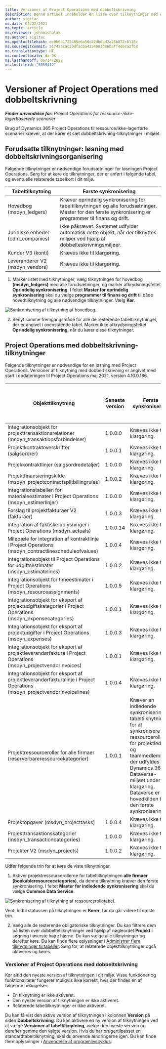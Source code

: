 ```yaml
---
title: Versioner af Project Operations med dobbeltskrivning
description: Denne artikel indeholder en liste over tilknytninger med dobbeltskrivning, der kræves til Dynamics 365 Project Operations.
author: sigitac
ms.date: 04/22/2021
ms.topic: article
ms.reviewer: johnmichalak
ms.author: sigitac
ms.openlocfilehash: ee0b6a1722405e6a50c42db6bd2a25b872c6118c
ms.sourcegitcommit: 51745acac29dfacba43a4003d86baff4d6ca2fb8
ms.translationtype: HT
ms.contentlocale: da-DK
ms.lasthandoff: 06/14/2022
ms.locfileid: "8959412"
---
```

# <a name="project-operations-dual-write-map-versions"></a>Versioner af Project Operations med dobbeltskrivning

_**Finder anvendelse for:** Project Operations for ressource-/ikke-lagerbaserede scenarier_

Brug af Dynamics 365 Project Operations til ressource/ikke-lagerførte scenarier kræver, at der kører et sæt dobbeltskrivning-tilknytninger i miljøet. 

## <a name="prerequisite-maps-dual-write-orchestration-solution"></a>Forudsatte tilknytninger: løsning med dobbeltskrivningsorganisering

Følgende tilknytninger er nødvendige forudsætninger for løsningen Project Operations. Sørg for at køre de tilknytninger, der er anført i følgende tabel, og eventuelle relaterede tabelkort i dit miljø.

| Tabeltilknytning | Første synkronisering |
| --- | --- |
| Hovedbog (msdyn_ledgers) | Kræver oprindelig synkronisering for tabeltilknytningen og alle forudsætninger. Master for den første synkronisering er programmer til finans og drift. |
| Juridiske enheder (cdm_companies) | Ikke påkrævet. Systemet udfylder automatisk dette objekt, når der tilknyttes miljøer ved hjælp af dobbelteskrivningsmiljøer. |
| Kunder V3 (konti) | Kræves ikke til klargøring. |
| Leverandører V2 (msdyn_vendors) | Kræves ikke til klargøring. |

1. Markér listet med tilknytninger, vælg tilknytningen for hovedbog **(msdyn\_ledgers)** med alle forudsætninger, og markér afkrydsningsfeltet **Oprindelig synkronisering**. I feltet **Master for oprindelig synkronisering** skal du vælge **programmer til finans og drift** til både hovedtilknytning og alle nødvendige tilknytninger. Vælg **Kør**.

![Synkronisering af tilknytning af hovedbog.](media/DW6.png)

2. Benyt samme fremgangsmåde for alle de resterende tabeltilknytninger, der er angivet i ovenstående tabel. Markér ikke afkrydsningsfeltet **Oprindelig synkronisering**, når du kører disse tilknytninger.

## <a name="project-operations-dual-write-maps"></a>Project Operations med dobbeltskrivning-tilknytninger

Følgende tilknytninger er nødvendige for en løsning med Project Operations. Versioner af tilknytning med dobbelt skrivning er angivet med start i opdateringen til Project Operations maj 2021, version 4.10.0.186.

| Objekttilknytning | Seneste version | Første synkronisering | Påkrævet version af Dynamics 365 Finance |
| --- | --- | --- | --- |
| Integrationsobjekt for projekttransaktionsrelationer (msdyn\_transaktionsforbindelser) | 1.0.0.0 | Kræves ikke til klargøring. ||
| Projektkontraktoverskrifter (salgsordrer) | 1.0.0.1 | Kræves ikke til klargøring. ||
| Projekkontraktlinjer (salgsordredetaljer) | 1.0.0.0 | Kræves ikke til klargøring. ||
| Projektfinansieringskilde (msdyn_projectcontractsplitbillingrules) | 1.0.0.2 | Kræves ikke til klargøring. ||
| Integrationstabellen for materialeestimater i Project Operations (msdyn\_estimerlinjer) | 1.0.0.0 | Kræves ikke til klargøring. ||
| Forslag til projektfakturaer V2 (fakturaer) | 1.0.0.3 | Kræves ikke til klargøring. ||
| Integration af faktiske oplysninger i Project Operations (msdyn_actuals) | 1.0.0.14 | Kræves ikke til klargøring. ||
| Milepæle for integration af kontraktlinje i Project Operations (msdyn_contractlinescheduleofvalues) | 1.0.0.4 | Kræves ikke til klargøring. ||
| Integrationsobjekt til Project Operations for udgiftsestimater (msdyn_estimatelines) | 1.0.0.2 | Kræves ikke til klargøring. ||
| Integrationsobjekt for timeestimater i Project Operations (msdyn_resourceassignments) | 1.0.0.5 | Kræves ikke til klargøring. ||
| Integrationsobjekt for eksport af projektudgiftskategorier i Project Operations (msdyn_expensecategories) | 1.0.0.1 | Kræves ikke til klargøring. ||
| Integrationsobjekt for eksport af projektudgifter i Project Operations (msdyn_expenses) | 1.0.0.3 | Kræves ikke til klargøring. ||
| Integrationsobjekt for eksport af projektleverandørfaktura i Project Operations (msdyn_projectvendorinvoices) | 1.0.0.1 | Kræves ikke til klargøring. |10.0.26 eller senere|
| Integrationsobjekt for eksport af projektleverandørfakturalinje i Project Operations (msdyn_projectvendorinvoicelines) | 1.0.0.4 | Kræves ikke til klargøring. | 10.0.26 eller senere |
| Projektressourceroller for alle firmaer (reserverbareressourcekategorier) | 1.0.0.1 | Kræver en indledende synkronisering af tabeltilknytningen for at synkronisere de ressourceroller for projektledere og teammedlemmer, der udfyldes i Dynamics 365 Dataverse-miljøet under klargøring. Dataverse er hovedkilden til den første synkronisering. ||
| Projektopgaver (msdyn_projecttasks) | 1.0.0.4 | Kræves ikke til klargøring. ||
| Projekttransaktionskategorier (msdyn_transactioncategories) | 1.0.0.0 | Kræves ikke til klargøring. ||
| Projekter V2 (msdyn_projects) | 1.0.0.2 | Kræves ikke til klargøring. ||

Udfør følgende trin for at køre de viste tilknytninger.

1. Aktivér projektressourcerollerne for tabeltilknytningen **alle firmaer (bookableresourcecategories)**, da denne tilknytning kræver den første synkronisering. I feltet **Master for indledende synkronisering** skal du vælge **Common Data Service**. 

 ![Synkronisering af tilknytning af ressourcerolletabel.](media/6ResourceInitialSync.jpg)

 Vent, indtil statussen på tilknytningen er **Kører**, før du går videre til næste trin.

2. Vælg alle de resterende obligatoriske tilknytninger. Du kan filtrere dem på listen over dobbeltetilknytninger ved hjælp af nøgleordet **Projekt** i søgning i øverste højre hjørne. Du kan vælge alle tilknytninger og derefter køre. Du kan finde flere oplysninger i [Administrer flere tilknytninger til tabeller](/dynamics365/fin-ops-core/dev-itpro/data-entities/dual-write/multiple-entity-maps). Sørg for, at relaterede objekttilknytninger også aktiveres og køres.

### <a name="project-operations-dual-write-map-versions"></a>Versioner af Project Operations med dobbeltskrivning

Kør altid den nyeste version af tilknytningen i dit miljø. Visse funktioner og funktionaliteter fungerer muligvis ikke korrekt, hvis der findes en af følgende betingelser:

- En tilknytning er ikke aktiveret.
- Den nyeste version af tilknytningen er ikke aktiveret. 
- Relaterede tabeltilknytninger er ikke aktiveret.

Du kan få vist den aktive version af tilknytningen i kolonnen **Version** på siden **Dobbeltskrivning**. Du kan aktivere en ny version af tilknytningen ved at vælge **Versioner af tabeltilknytning**, vælge den nyeste version og derefter gemme den valgte version. Hvis du har brugertilpasset en standardtabeltilknytning, skal du anvende ændringerne igen. Du kan finde flere oplysninger i [Anvendelse af programlivscyklus](/dynamics365/fin-ops-core/dev-itpro/data-entities/dual-write/app-lifecycle-management).
